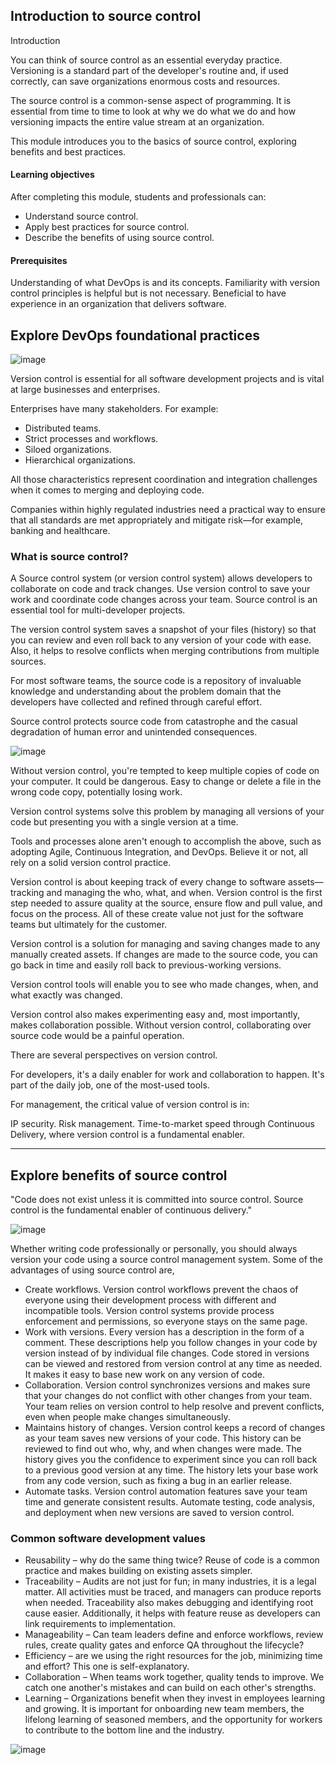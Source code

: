 ## Introduction to source control

Introduction

You can think of source control as an essential everyday practice. Versioning is a standard part of the developer's routine and, if used correctly, can save organizations enormous costs and resources.

The source control is a common-sense aspect of programming. It is essential from time to time to look at why we do what we do and how versioning impacts the entire value stream at an organization.

This module introduces you to the basics of source control, exploring benefits and best practices.

#### Learning objectives
After completing this module, students and professionals can:

- Understand source control.
- Apply best practices for source control.
- Describe the benefits of using source control.

#### Prerequisites

Understanding of what DevOps is and its concepts.
Familiarity with version control principles is helpful but is not necessary.
Beneficial to have experience in an organization that delivers software.

## Explore DevOps foundational practices

![image](https://github.com/balajisomasale/Microsoft-Build-DevOps-Challenge/assets/35003840/c2377b69-aa1b-452b-929a-806708a1ae74)

Version control is essential for all software development projects and is vital at large businesses and enterprises.

Enterprises have many stakeholders. For example:

- Distributed teams.
- Strict processes and workflows.
- Siloed organizations.
- Hierarchical organizations.

All those characteristics represent coordination and integration challenges when it comes to merging and deploying code.

Companies within highly regulated industries need a practical way to ensure that all standards 
are met appropriately and mitigate risk—for example, banking and healthcare.

### What is source control?

A Source control system (or version control system) allows developers to collaborate on code and track changes.
Use version control to save your work and coordinate code changes across your team. 
Source control is an essential tool for multi-developer projects.

The version control system saves a snapshot of your files (history) so that you can review and 
even roll back to any version of your code with ease.
Also, it helps to resolve conflicts when merging contributions from multiple sources.

For most software teams, the source code is a repository of invaluable knowledge and 
understanding about the problem domain that the developers have collected and refined through careful effort.

Source control protects source code from catastrophe and the casual degradation of human error and unintended consequences.

![image](https://github.com/balajisomasale/Microsoft-Build-DevOps-Challenge/assets/35003840/cec3007c-d7d3-49b5-8cb3-8d1700dbd4e6)

Without version control, you're tempted to keep multiple copies of code on your computer. It could be dangerous. Easy to change or delete a file in the wrong code copy, potentially losing work.

Version control systems solve this problem by managing all versions of your code but presenting you with a single version at a time.

Tools and processes alone aren't enough to accomplish the above, such as adopting Agile, Continuous Integration, and DevOps. Believe it or not, all rely on a solid version control practice.

Version control is about keeping track of every change to software assets—tracking and managing the who, what, and when. Version control is the first step needed to assure quality at the source, ensure flow and pull value, and focus on the process. All of these create value not just for the software teams but ultimately for the customer.

Version control is a solution for managing and saving changes made to any manually created assets. If changes are made to the source code, you can go back in time and easily roll back to previous-working versions.

Version control tools will enable you to see who made changes, when, and what exactly was changed.

Version control also makes experimenting easy and, most importantly, makes collaboration possible. Without version control, collaborating over source code would be a painful operation.

There are several perspectives on version control.

For developers, it's a daily enabler for work and collaboration to happen. It's part of the daily job, one of the most-used tools.

For management, the critical value of version control is in:

IP security.
Risk management.
Time-to-market speed through Continuous Delivery, where version control is a fundamental enabler.

--------------------------

## Explore benefits of source control

"Code does not exist unless it is committed into source control. Source control is the fundamental enabler of continuous delivery."

![image](https://github.com/balajisomasale/Microsoft-Build-DevOps-Challenge/assets/35003840/686a1f59-c8d4-4902-81e4-70e31d3075dc)

Whether writing code professionally or personally, you should always version your code using a source control management system. Some of the advantages of using source control are,

- Create workflows. Version control workflows prevent the chaos of everyone using their development process with different and incompatible tools. 
  Version control systems provide process enforcement and permissions, so everyone stays on the same page.
- Work with versions. Every version has a description in the form of a comment. 
  These descriptions help you follow changes in your code by version instead of by individual file changes. Code stored in versions can be viewed and restored from version control at any time as needed. It makes it easy to base new work on any version of code.
- Collaboration. Version control synchronizes versions and makes sure that your changes do not conflict with other changes from your team. Your team relies on version control to help resolve and prevent conflicts, even when people make changes simultaneously.
- Maintains history of changes. Version control keeps a record of changes as your team saves new versions of your code. This history can be reviewed to find out who, why, and when changes were made. The history gives you the confidence to experiment since you can roll back to a previous good version at any time. The history lets your base work from any code version, such as fixing a bug in an earlier release.
- Automate tasks. Version control automation features save your team time and generate consistent results. Automate testing, code analysis, and deployment when new versions are saved to version control.

### Common software development values
- Reusability – why do the same thing twice? Reuse of code is a common practice and makes building on existing assets simpler.
- Traceability – Audits are not just for fun; in many industries, it is a legal matter. All activities must be traced, and managers can produce reports when needed. Traceability also makes debugging and identifying root cause easier. Additionally, it helps with feature reuse as developers can link requirements to implementation.
- Manageability – Can team leaders define and enforce workflows, review rules, create quality gates and enforce QA throughout the lifecycle?
- Efficiency – are we using the right resources for the job, minimizing time and effort? This one is self-explanatory.
- Collaboration – When teams work together, quality tends to improve. We catch one another's mistakes and can build on each other's strengths.
- Learning – Organizations benefit when they invest in employees learning and growing. It is important for onboarding new team members, 
  the lifelong learning of seasoned members, and the opportunity for workers to contribute to the bottom line and the industry.
  
  
 ![image](https://github.com/balajisomasale/Microsoft-Build-DevOps-Challenge/assets/35003840/16379b39-90e4-4174-bbaf-889c3e6ac6d3)


